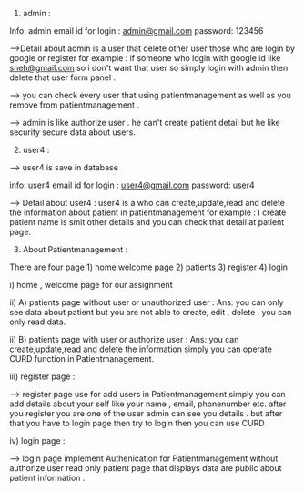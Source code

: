 1) admin  :

Info:
admin email id for login : admin@gmail.com
                 password: 123456

-->Detail about admin is a user that delete other user those who are login by google or register for example : if someone who login with google id like sneh@gmail.com so i don't want that user so simply login with admin then delete that user form panel .

--> you can check every user that using patientmanagement as well as you remove from patientmanagement .

--> admin is like authorize user . he can't create patient detail but he like security secure data about users.

2) user4 :

--> user4 is save in database 

info:
      user4 email id for login : user4@gmail.com
                       password: user4

--> Detail about user4 : user4 is a who can create,update,read and delete the information about patient in patientmanagement for example : I create patient name is smit other details and you can check that detail at patient page.



3) About Patientmanagement :

There are four page  1) home welcome page
                     2) patients
                     3) register
                     4) login 

i) home , welcome page for our assignment 

ii) A) patients page without user or unauthorized user :
Ans: you can only see data about patient but you are not able to create, edit , delete . you can only read data.

ii) B) patients page with user or authorize user :
Ans: you can create,update,read and delete the information simply you can operate CURD function in Patientmanagement.

iii) register page :

--> register page use for add users in Patientmanagement  simply you can add details about your self like your name , email, phonenumber etc. after you register you are one of the user admin can see you details . but after that you have to login page then try to login then you can  use CURD


iv) login page :

--> login page implement Authenication for Patientmanagement without authorize user read only patient page that displays data are public about patient information .










